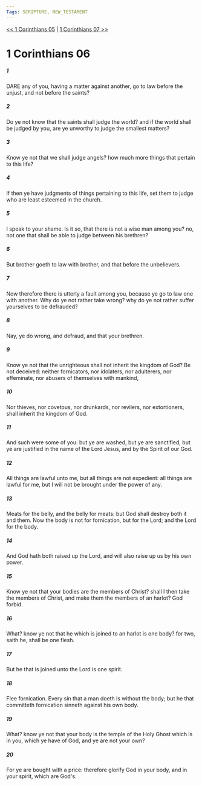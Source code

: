```yaml
---
Tags: SCRIPTURE, NEW_TESTAMENT
---
```


[<< 1 Corinthians 05](NEW_TESTAMENT/07_1_Corinthians/1_Corinthians_05.md) | [1 Corinthians 07 >>](NEW_TESTAMENT/07_1_Corinthians/1_Corinthians_07.md)

# 1 Corinthians 06

##### 1

DARE any of you, having a matter against another, go to law before the unjust, and not before the saints?

##### 2

Do ye not know that the saints shall judge the world? and if the world shall be judged by you, are ye unworthy to judge the smallest matters?

##### 3

Know ye not that we shall judge angels? how much more things that pertain to this life?

##### 4

If then ye have judgments of things pertaining to this life, set them to judge who are least esteemed in the church.

##### 5

I speak to your shame. Is it so, that there is not a wise man among you? no, not one that shall be able to judge between his brethren?

##### 6

But brother goeth to law with brother, and that before the unbelievers.

##### 7

Now therefore there is utterly a fault among you, because ye go to law one with another. Why do ye not rather take wrong? why do ye not rather suffer yourselves to be defrauded?

##### 8

Nay, ye do wrong, and defraud, and that your brethren.

##### 9

Know ye not that the unrighteous shall not inherit the kingdom of God? Be not deceived: neither fornicators, nor idolaters, nor adulterers, nor effeminate, nor abusers of themselves with mankind,

##### 10

Nor thieves, nor covetous, nor drunkards, nor revilers, nor extortioners, shall inherit the kingdom of God.

##### 11

And such were some of you: but ye are washed, but ye are sanctified, but ye are justified in the name of the Lord Jesus, and by the Spirit of our God.

##### 12

All things are lawful unto me, but all things are not expedient: all things are lawful for me, but I will not be brought under the power of any.

##### 13

Meats for the belly, and the belly for meats: but God shall destroy both it and them. Now the body is not for fornication, but for the Lord; and the Lord for the body.

##### 14

And God hath both raised up the Lord, and will also raise up us by his own power.

##### 15

Know ye not that your bodies are the members of Christ? shall I then take the members of Christ, and make them the members of an harlot? God forbid.

##### 16

What? know ye not that he which is joined to an harlot is one body? for two, saith he, shall be one flesh.

##### 17

But he that is joined unto the Lord is one spirit.

##### 18

Flee fornication. Every sin that a man doeth is without the body; but he that committeth fornication sinneth against his own body.

##### 19

What? know ye not that your body is the temple of the Holy Ghost which is in you, which ye have of God, and ye are not your own?

##### 20

For ye are bought with a price: therefore glorify God in your body, and in your spirit, which are God's.
